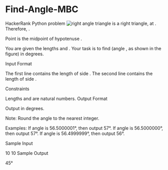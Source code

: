 # Find-Angle-MBC
HackerRank Python problem
<img src = "https://s3.amazonaws.com/hr-challenge-images/9668/1440151155-10b2b748ee-rsz_1438840048-2cf71ed69d-findangle.png" alt = "right angle triangle">
 is a right triangle,  at .
Therefore, .

Point  is the midpoint of hypotenuse .

You are given the lengths  and .
Your task is to find  (angle , as shown in the figure) in degrees.

Input Format

The first line contains the length of side .
The second line contains the length of side .

Constraints


Lengths  and  are natural numbers.
Output Format

Output  in degrees.

Note: Round the angle to the nearest integer.

Examples:
If angle is 56.5000001°, then output 57°.
If angle is 56.5000000°, then output 57°.
If angle is 56.4999999°, then output 56°.


Sample Input

10
10
Sample Output

45°
